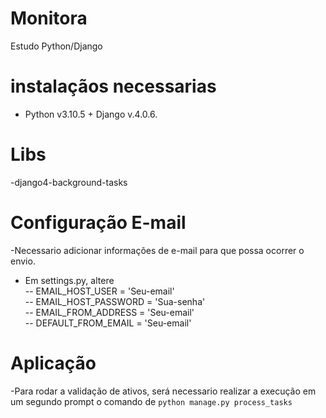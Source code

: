 # Monitora
Estudo Python/Django


# instalaçãos necessarias
- Python v3.10.5 + Django v.4.0.6.

# Libs
-django4-background-tasks


# Configuração E-mail
-Necessario adicionar informações de e-mail para que possa ocorrer o envio.

- Em settings.py, altere <br />
-- EMAIL_HOST_USER = 'Seu-email' <br />
-- EMAIL_HOST_PASSWORD = 'Sua-senha' <br />
-- EMAIL_FROM_ADDRESS = 'Seu-email' <br />
-- DEFAULT_FROM_EMAIL = 'Seu-email' <br />

# Aplicação
-Para rodar a validação de ativos, será necessario realizar a execução em um segundo prompt o comando de ``python manage.py process_tasks``
